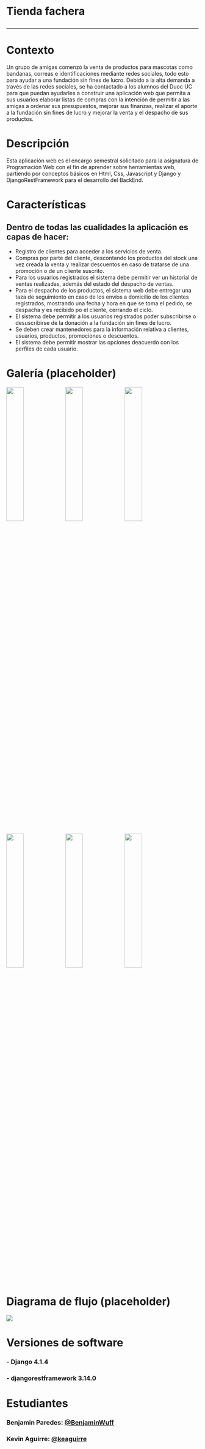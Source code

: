 # Tienda fachera <hr>

# Contexto
Un grupo de amigas comenzó la venta de productos para mascotas como bandanas, correas e
identificaciones mediante redes sociales, todo esto para ayudar a una fundación sin fines de lucro. 
Debido a la alta demanda a través de las redes sociales, se ha contactado a los alumnos del Duoc UC
para que puedan ayudarles a construir una aplicación web que
permita a sus usuarios elaborar listas de compras con la intención de permitir a las amigas a ordenar sus
presupuestos, mejorar sus finanzas, realizar el aporte a la fundación sin fines de lucro y mejorar la venta y el
despacho de sus productos.

# Descripción 
Esta aplicación web es el encargo semestral solicitado para la asignatura de Programación Web con el fin de aprender sobre herramientas web, partiendo por conceptos básicos en Html, Css, Javascript y Django y DjangoRestFramework para el desarrollo del BackEnd.

# Características 
## Dentro de todas las cualidades la aplicación es capas de hacer:
- Registro de clientes para acceder a los servicios de venta.
- Compras por parte del cliente, descontando los productos del stock una vez creada la venta y realizar descuentos en caso de tratarse de una promoción o de un cliente suscrito.
- Para los usuarios registrados el sistema debe permitir ver un historial de ventas realizadas, además del estado del despacho de ventas.
- Para el despacho de los productos, el sistema web debe entregar una taza de seguimiento en caso de los envíos a domicilio de los clientes registrados, mostrando una fecha y hora en que se toma el pedido, se despacha y es recibido po el cliente, cerrando el ciclo.
- El sistema debe permitir a los usuarios registrados poder subscribirse o desuscribirse de la donación a la fundación sin fines de lucro.
- Se deben crear mantenedores para la información relativa a clientes, usuarios, productos, promociones o descuentos.
- El sistema debe permitir mostrar las opciones deacuerdo con los perfiles de cada usuario.

# Galería (placeholder)
<img src="https://via.placeholder.com/342x707?text=Placeholder" width="30%"></img> <img src="https://via.placeholder.com/342x707?text=Placeholder" width="30%"></img> <img src="https://via.placeholder.com/342x707?text=Placeholder" width="30%"></img> <img src="https://via.placeholder.com/342x707?text=Placeholder" width="30%"></img> <img src="https://via.placeholder.com/342x707?text=Placeholder" width="30%"></img> <img src="https://via.placeholder.com/342x707?text=Placeholder" width="30%"></img> 

# Diagrama de flujo (placeholder)
<img src="https://via.placeholder.com/800x512?text=Diagrama">

# Versiones de software
### - Django 4.1.4
### - djangorestframework 3.14.0

# Estudiantes
### Benjamin Paredes: [@BenjaminWuff](https://www.github.com/BenjaminWuff)
### Kevin Aguirre: [@keaguirre](https://www.github.com/keaguirre)